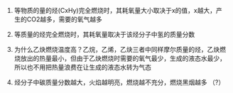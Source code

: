 1. 等物质的量的烃(CxHy)完全燃烧时，其耗氧量大小取决于x的值，x越大，产生的CO2越多，需要的氧气越多

2. 等质量的烃完全燃烧时，其耗氧量取决于该烃分子中氢的质量分数

3. 为什么乙炔燃烧温度高？乙烷，乙烯，乙炔三者中同样摩尔质量的烃，乙炔燃烧放出的热量最小，但由于乙炔燃烧时需要的氧气最少，生成的液态水最少，所以也不用把热量浪费在让生成的液态水转为气态

4. 烃分子中碳质量分数越大，火焰越明亮，燃烧越不充分，燃烧黑烟越多  （?）